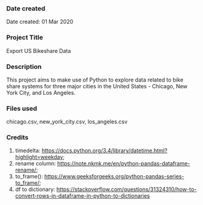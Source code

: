 ### Date created
Date created: 01 Mar 2020

### Project Title
Export US Bikeshare Data

### Description
This project aims to make use of Python to explore data related to bike share systems for three major cities in the United States - Chicago, New York City, and Los Angeles.

### Files used
chicago.csv,
new_york_city.csv,
los_angeles.csv

### Credits
1. timedelta: https://docs.python.org/3.4/library/datetime.html?highlight=weekday;
2. rename column: https://note.nkmk.me/en/python-pandas-dataframe-rename/;
3. to_frame(): https://www.geeksforgeeks.org/python-pandas-series-to_frame/;
4. df to dictionary: https://stackoverflow.com/questions/31324310/how-to-convert-rows-in-dataframe-in-python-to-dictionaries
